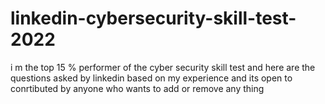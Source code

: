 # linkedin-cybersecurity-skill-test-2022
i m the top 15 % performer of the cyber security skill test and here are the questions asked by linkedin based on my experience and  its open to conrtibuted by anyone who wants to add or remove any thing
